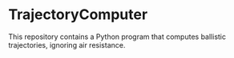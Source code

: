 # TrajectoryComputer
This repository contains a Python program that computes ballistic trajectories, ignoring air resistance.
